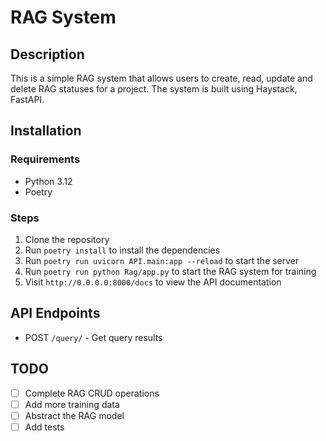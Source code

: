 # RAG System

## Description
This is a simple RAG system that allows users to create, read, update and delete RAG statuses for a project. The system is built using Haystack, FastAPI.

## Installation

### Requirements
- Python 3.12
- Poetry

### Steps
1. Clone the repository
2. Run `poetry install` to install the dependencies
3. Run `poetry run uvicorn API.main:app --reload` to start the server
3. Run `poetry run python Rag/app.py` to start the RAG system for training
4. Visit `http://0.0.0.0:8000/docs` to view the API documentation

## API Endpoints
- POST `/query/` - Get query results

## TODO
- [ ] Complete RAG CRUD operations
- [ ] Add more training data
- [ ] Abstract the RAG model
- [ ] Add tests
